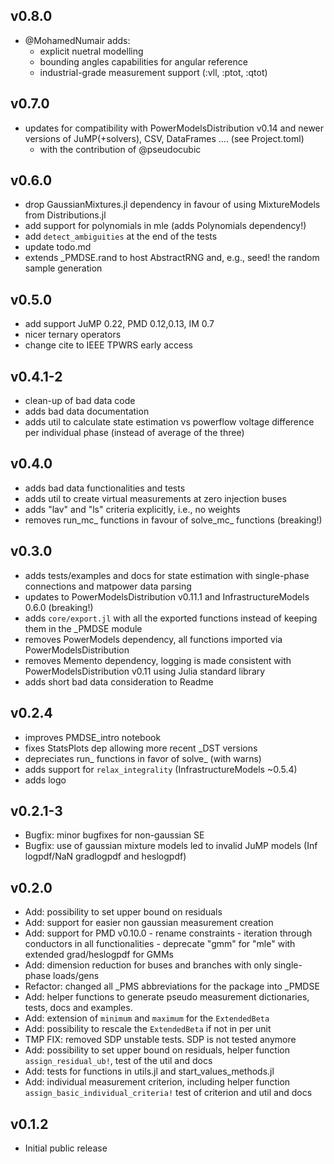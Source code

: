 ## v0.8.0
- @MohamedNumair adds:
    - explicit nuetral modelling
    - bounding angles capabilities for angular reference
    - industrial-grade measurement support (:vll, :ptot, :qtot)

## v0.7.0
- updates for compatibility with PowerModelsDistribution v0.14 and newer versions of JuMP(+solvers), CSV, DataFrames .... (see Project.toml)
  - with the contribution of @pseudocubic

## v0.6.0
- drop GaussianMixtures.jl dependency in favour of using MixtureModels from Distributions.jl
- add support for polynomials in mle (adds Polynomials dependency!)
- add `detect_ambiguities` at the end of the tests
- update todo.md
- extends _PMDSE.rand to host AbstractRNG and, e.g., seed! the random sample generation

## v0.5.0
- add support JuMP 0.22, PMD 0.12,0.13, IM 0.7
- nicer ternary operators
- change cite to IEEE TPWRS early access

## v0.4.1-2
- clean-up of bad data code
- adds bad data documentation
- adds util to calculate state estimation vs powerflow voltage difference per individual phase (instead of average of the three)

## v0.4.0
- adds bad data functionalities and tests
- adds util to create virtual measurements at zero injection buses
- adds "lav" and "ls" criteria explicitly, i.e., no weights
- removes run_mc_ functions in favour of solve_mc_ functions (breaking!)

## v0.3.0
- adds tests/examples and docs for state estimation with single-phase connections and matpower data parsing 
- updates to PowerModelsDistribution v0.11.1 and InfrastructureModels 0.6.0 (breaking!)
- adds `core/export.jl` with all the exported functions instead of keeping them in the _PMDSE module
- removes PowerModels dependency, all functions imported via PowerModelsDistribution
- removes Memento dependency, logging is made consistent with PowerModelsDistribution v0.11 using Julia standard library
- adds short bad data consideration to Readme

## v0.2.4
- improves PMDSE_intro notebook
- fixes StatsPlots dep allowing more recent _DST versions
- depreciates run_ functions in favor of solve_ (with warns)
- adds support for `relax_integrality` (InfrastructureModels ~0.5.4)
- adds logo

## v0.2.1-3
- Bugfix: minor bugfixes for non-gaussian SE
- Bugfix: use of gaussian mixture models led to invalid JuMP models (Inf logpdf/NaN gradlogpdf and heslogpdf)

## v0.2.0
- Add: possibility to set upper bound on residuals
- Add: support for easier non gaussian measurement creation
- Add: support for PMD v0.10.0
      - rename constraints
      - iteration through conductors in all functionalities
      - deprecate "gmm" for "mle" with extended grad/heslogpdf for GMMs
- Add: dimension reduction for buses and branches with only single-phase loads/gens
- Refactor: changed all _PMS abbreviations for the package into _PMDSE
- Add: helper functions to generate pseudo measurement dictionaries, tests, docs and examples.
- Add: extension of `minimum` and `maximum` for the `ExtendedBeta`
- Add: possibility to rescale the `ExtendedBeta` if not in per unit
- TMP FIX: removed SDP unstable tests. SDP is not tested anymore
- Add: possibility to set upper bound on residuals, helper function `assign_residual_ub!`, test of the util and docs
- Add: tests for functions in utils.jl and start_values_methods.jl
- Add: individual measurement criterion, including helper function `assign_basic_individual_criteria!` test of criterion and util and docs

## v0.1.2

- Initial public release
